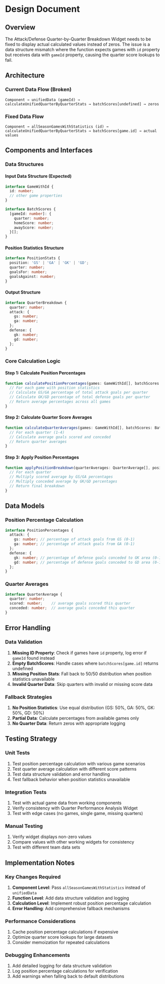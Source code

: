 # Design Document

## Overview

The Attack/Defense Quarter-by-Quarter Breakdown Widget needs to be fixed to display actual calculated values instead of zeros. The issue is a data structure mismatch where the function expects games with `id` property but receives data with `gameId` property, causing the quarter score lookups to fail.

## Architecture

### Current Data Flow (Broken)
```
Component → unifiedData (gameId) → calculateUnifiedQuarterByQuarterStats → batchScores[undefined] → zeros
```

### Fixed Data Flow
```
Component → allSeasonGamesWithStatistics (id) → calculateUnifiedQuarterByQuarterStats → batchScores[game.id] → actual values
```

## Components and Interfaces

### Data Structures

#### Input Data Structure (Expected)
```typescript
interface GameWithId {
  id: number;
  // other game properties
}

interface BatchScores {
  [gameId: number]: {
    quarter: number;
    homeScore: number;
    awayScore: number;
  }[];
}
```

#### Position Statistics Structure
```typescript
interface PositionStats {
  position: 'GS' | 'GA' | 'GK' | 'GD';
  quarter: number;
  goalsFor: number;
  goalsAgainst: number;
}
```

#### Output Structure
```typescript
interface QuarterBreakdown {
  quarter: number;
  attack: {
    gs: number;
    ga: number;
  };
  defense: {
    gk: number;
    gd: number;
  };
}
```

### Core Calculation Logic

#### Step 1: Calculate Position Percentages
```typescript
function calculatePositionPercentages(games: GameWithId[], batchScores: BatchScores) {
  // For each game with position statistics
  // Calculate GS/GA percentage of total attack goals per quarter
  // Calculate GK/GD percentage of total defense goals per quarter
  // Return average percentages across all games
}
```

#### Step 2: Calculate Quarter Score Averages
```typescript
function calculateQuarterAverages(games: GameWithId[], batchScores: BatchScores) {
  // For each quarter (1-4)
  // Calculate average goals scored and conceded
  // Return quarter averages
}
```

#### Step 3: Apply Position Percentages
```typescript
function applyPositionBreakdown(quarterAverages: QuarterAverage[], positionPercentages: PositionPercentages) {
  // For each quarter
  // Multiply scored average by GS/GA percentages
  // Multiply conceded average by GK/GD percentages
  // Return final breakdown
}
```

## Data Models

### Position Percentage Calculation
```typescript
interface PositionPercentages {
  attack: {
    gs: number; // percentage of attack goals from GS (0-1)
    ga: number; // percentage of attack goals from GA (0-1)
  };
  defense: {
    gk: number; // percentage of defense goals conceded to GK area (0-1)
    gd: number; // percentage of defense goals conceded to GD area (0-1)
  };
}
```

### Quarter Averages
```typescript
interface QuarterAverage {
  quarter: number;
  scored: number;    // average goals scored this quarter
  conceded: number;  // average goals conceded this quarter
}
```

## Error Handling

### Data Validation
1. **Missing ID Property**: Check if games have `id` property, log error if `gameId` found instead
2. **Empty BatchScores**: Handle cases where `batchScores[game.id]` returns undefined
3. **Missing Position Stats**: Fall back to 50/50 distribution when position statistics unavailable
4. **Invalid Quarter Data**: Skip quarters with invalid or missing score data

### Fallback Strategies
1. **No Position Statistics**: Use equal distribution (GS: 50%, GA: 50%, GK: 50%, GD: 50%)
2. **Partial Data**: Calculate percentages from available games only
3. **No Quarter Data**: Return zeros with appropriate logging

## Testing Strategy

### Unit Tests
1. Test position percentage calculation with various game scenarios
2. Test quarter average calculation with different score patterns
3. Test data structure validation and error handling
4. Test fallback behavior when position statistics unavailable

### Integration Tests
1. Test with actual game data from working components
2. Verify consistency with Quarter Performance Analysis Widget
3. Test with edge cases (no games, single game, missing quarters)

### Manual Testing
1. Verify widget displays non-zero values
2. Compare values with other working widgets for consistency
3. Test with different team data sets

## Implementation Notes

### Key Changes Required
1. **Component Level**: Pass `allSeasonGamesWithStatistics` instead of `unifiedData`
2. **Function Level**: Add data structure validation and logging
3. **Calculation Level**: Implement robust position percentage calculation
4. **Error Handling**: Add comprehensive fallback mechanisms

### Performance Considerations
1. Cache position percentage calculations if expensive
2. Optimize quarter score lookups for large datasets
3. Consider memoization for repeated calculations

### Debugging Enhancements
1. Add detailed logging for data structure validation
2. Log position percentage calculations for verification
3. Add warnings when falling back to default distributions